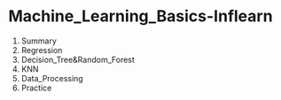 # Machine_Learning_Basics-Inflearn

1. Summary
2. Regression
3. Decision_Tree&Random_Forest
4. KNN
5. Data_Processing
6. Practice
